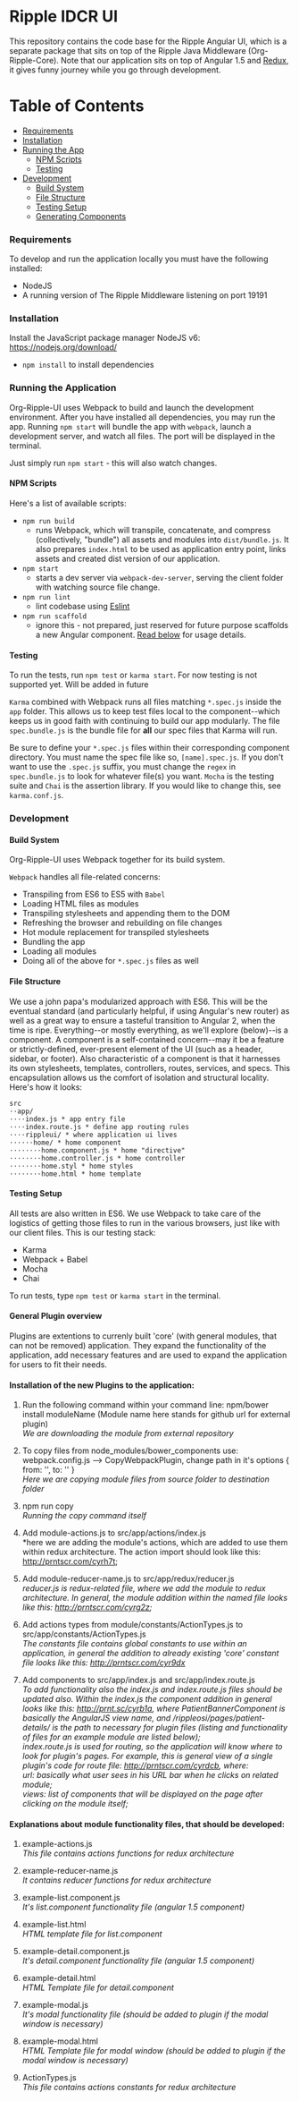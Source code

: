 Ripple IDCR UI
=========

This repository contains the code base for the Ripple Angular UI, which is a separate package that sits on top of
 the Ripple Java Middleware (Org-Ripple-Core).
Note that our application sits on top of Angular 1.5 and [Redux](https://github.com/reactjs/redux), it gives funny journey while you go through development.

 # Table of Contents
 * [Requirements](#requirements)
 * [Installation](#installation)
 * [Running the App](#running-the-application)
     * [NPM Scripts](#npm-scripts)
     * [Testing](#testing)
 * [Development](#development)
     * [Build System](#build-system)
     * [File Structure](#file-structure)
     * [Testing Setup](#testing-setup)
     * [Generating Components](#generating-components)

### Requirements

To develop and run the application locally you must have the following installed:
* NodeJS
* A running version of The Ripple Middleware listening on port 19191


### Installation

Install the JavaScript package manager NodeJS v6:
https://nodejs.org/download/

* `npm install` to install dependencies

### Running the Application

Org-Ripple-UI uses Webpack to build and launch the development environment. After you have installed all dependencies, you may run the app. Running `npm start` will bundle the app with `webpack`, launch a development server, and watch all files. The port will be displayed in the terminal.

Just simply run `npm start` - this will also watch changes.

#### NPM Scripts
Here's a list of available scripts:
* `npm run build`
  * runs Webpack, which will transpile, concatenate, and compress (collectively, "bundle") all assets and modules into `dist/bundle.js`. It also prepares `index.html` to be used as application entry point, links assets and created dist version of our application.
* `npm start`
  * starts a dev server via `webpack-dev-server`, serving the client folder with watching source file change.
* `npm run lint`
  * lint codebase using [Eslint](http://eslint.org/)
* `npm run scaffold`
  * ignore this - not prepared, just reserved for future purpose scaffolds a new Angular component. [Read below](#generating-components) for usage details.

#### Testing
To run the tests, run `npm test` or `karma start`.
For now testing is not supported yet. Will be added in future

`Karma` combined with Webpack runs all files matching `*.spec.js` inside the `app` folder. This allows us to keep test files local to the component--which keeps us in good faith with continuing to build our app modularly. The file `spec.bundle.js` is the bundle file for **all** our spec files that Karma will run.

Be sure to define your `*.spec.js` files within their corresponding component directory. You must name the spec file like so, `[name].spec.js`. If you don't want to use the `.spec.js` suffix, you must change the `regex` in `spec.bundle.js` to look for whatever file(s) you want.
`Mocha` is the testing suite and `Chai` is the assertion library. If you would like to change this, see `karma.conf.js`.

### Development
#### Build System
Org-Ripple-UI uses Webpack together for its build system.

`Webpack` handles all file-related concerns:
* Transpiling from ES6 to ES5 with `Babel`
* Loading HTML files as modules
* Transpiling stylesheets and appending them to the DOM
* Refreshing the browser and rebuilding on file changes
* Hot module replacement for transpiled stylesheets
* Bundling the app
* Loading all modules
* Doing all of the above for `*.spec.js` files as well

#### File Structure
We use a john papa's modularized approach with ES6. This will be the eventual standard (and particularly helpful, if using Angular's new router) as well as a great way to ensure a tasteful transition to Angular 2, when the time is ripe. Everything--or mostly everything, as we'll explore (below)--is a component. A component is a self-contained concern--may it be a feature or strictly-defined, ever-present element of the UI (such as a header, sidebar, or footer). Also characteristic of a component is that it harnesses its own stylesheets, templates, controllers, routes, services, and specs. This encapsulation allows us the comfort of isolation and structural locality. Here's how it looks:
```
src
⋅⋅app/
⋅⋅⋅⋅index.js * app entry file
⋅⋅⋅⋅index.route.js * define app routing rules
⋅⋅⋅⋅rippleui/ * where application ui lives
⋅⋅⋅⋅⋅⋅home/ * home component
⋅⋅⋅⋅⋅⋅⋅⋅home.component.js * home "directive"
⋅⋅⋅⋅⋅⋅⋅⋅home.controller.js * home controller
⋅⋅⋅⋅⋅⋅⋅⋅home.styl * home styles
⋅⋅⋅⋅⋅⋅⋅⋅home.html * home template
```

#### Testing Setup
All tests are also written in ES6. We use Webpack to take care of the logistics of getting those files to run in the various browsers, just like with our client files. This is our testing stack:
* Karma
* Webpack + Babel
* Mocha
* Chai

To run tests, type `npm test` or `karma start` in the terminal.


#### General Plugin overview
Plugins are extentions to currenly built 'core' (with general modules, that can not be removed) application. They expand the functionality of the application, add necessary features and are used to expand the application for users to fit their needs.   


#### Installation of the new Plugins to the application:  

1. Run the following command within your command line: npm/bower install moduleName (Module name here stands for github url for external plugin)  
*We are downloading the module from external repository*

2. To copy files from node_modules/bower_components use: webpack.config.js --> CopyWebpackPlugin, change path in it's options { from: '', to: '' }  
*Here we are copying module files from source folder to destination folder*

3. npm run copy  
*Running the copy command itself*  

4. Add module-actions.js to src/app/actions/index.js  
*here we are adding the module's actions, which are added to use them within redux architecture. The action import should look like this: http://prntscr.com/cyrh7t;

5. Add module-reducer-name.js to src/app/redux/reducer.js  
*reducer.js is redux-related file, where we add the module to redux architecture. In general, the module addition within the named file looks like this: http://prntscr.com/cyrg2z;*

6. Add actions types from module/constants/ActionTypes.js to src/app/constants/ActionTypes.js    
*The constants file contains global constants to use within an application, in general the addition to already existing 'core' constant file looks like this: http://prntscr.com/cyr9dx* 

7. Add components to src/app/index.js and src/app/index.route.js  
*To add functionality also the index.js and index.route.js files should be updated also. Within the index.js the component addition in general looks like this: http://prnt.sc/cyrb1a, where PatientBannerComponent is basically the AngularJS view name, and /rippleosi/pages/patient-details/ is the path to necessary for plugin files (listing and functionality of files for an example module are listed below);  
index.route.js is used for routing, so the application will know where to look for plugin's pages. For example, this is general view of a single plugin's code for route file: http://prntscr.com/cyrdcb, where:  
url: basically what user sees in his URL bar when he clicks on related module;  
views: list of components that will be displayed on the page after clicking on the module itself;*


#### Explanations about module functionality files, that should be developed:  
1. example-actions.js   
*This file contains actions functions for redux architecture*

2. example-reducer-name.js  
*It contains reducer functions for redux architecture*

3. example-list.component.js   
*It's list.component functionality file (angular 1.5 component)*

4. example-list.html  
*HTML template file for list.component*

5. example-detail.component.js  
*It's detail.component functionality file (angular 1.5 component)*

6. example-detail.html   
*HTML Template file for detail.component*

7. example-modal.js   
*It's modal functionality file (should be added to plugin if the modal window is necessary)*

8. example-modal.html  
*HTML Template file for modal window (should be added to plugin if the modal window is necessary)*

9. ActionTypes.js   
*This file contains actions constants for redux architecture*
